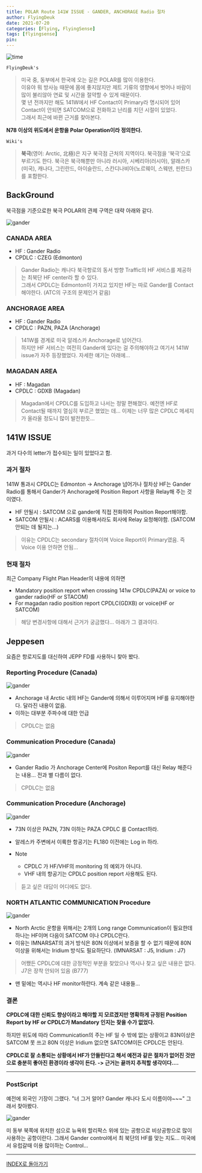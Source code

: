 ```yaml
---
title: POLAR Route 141W ISSUE - GANDER, ANCHORAGE Radio 절차
author: FlyingDeuk
date: 2021-07-20
categories: [Flying, FlyingSense]
tags: [flyingsense]
pin:
---
```

![time](/img/flying/sense/gander.jpg)

`FlyingDeuk's`
> 미국 중, 동부에서 한국에 오는 길은 POLAR를 많이 이용한다. <br>
이유야 뭐 방사능 때문에 몸에 좋지않지만 제트 기류의 영향에서 벗어나 바람이 많이 불리않아 연료 및 시간을 절약할 수 있게 때문이다. <br>
몇 년 전까지만 해도 141W에서 HF Contact이 Primary라 명시되어 있어 Contact이 안되면 SATCOM으로 전화하고 난리를 치던 시절이 있었다. <br>
그래서 최근에 바뀐 근거를 찾아본다.

**N78 이상의 위도에서 운항을 Polar Operation이라 정의한다.**

`Wiki's`
> **북극**(영어: Arctic, 北極)은 지구 북극점 근처의 지역이다. 북극점을 '북극'으로 부르기도 한다. 북극은 북극해뿐만 아니라 러시아, 시베리아(러시아), 알래스카(미국), 캐나다, 그린란드, 아이슬란드, 스칸디나비아(노르웨이, 스웨덴, 핀란드)를 포함한다.



## BackGround
북극점을 기준으로한 북극 POLAR의 관제 구역은 대략 아래와 같다.

![gander](/img/flying/sense/gander1.jpg)

### CANADA AREA
- HF : Gander Radio <br>
- CPDLC : CZEG (Edmonton)
> Gander Radio는 캐나다 북극항로의 동서 방향 Traffic의 HF 서비스를 제공하는 최북단 HF center라 할 수 있다. <br>
그래서 CPDLC는 Edmonton이 가지고 있지만 HF는 따로 Gander를 Contact해야한다. (ATC의 구조의 문제인거 같음)

### ANCHORAGE AREA
- HF : Gander Radio
- CPDLC : PAZN, PAZA (Anchorage)
> 141W를 경계로 미국 알레스카 Anchorage로 넘어간다. <br>
하지만 HF 서비스는 여전히 Gander에 있다는 걸 주의해야하고 여기서 141W issue가 자주 등장했었다. 자세한 얘기는 아래에...

### MAGADAN AREA
- HF : Magadan
- CPDLC : GDXB (Magadan)
> Magadan에서 CPDLC를 도입하고 나서는 정말 편해졌다. 예전엔 HF로 Contact될 때까지 열심히 부르곤 했었는 데... 이제는 너무 많은 CPDLC 메세지가 올라올 정도니 많이 발전한듯...

## 141W ISSUE
과거 다수의 letter가 접수되는 일이 있었다고 함.

### 과거 절차
141W 통과시 CPDLC는 Edmonton -> Anchorage 넘어가나 절차상 HF는 Gander Radio를 통해서 Gander가 Anchorage에 Position Report 사항을 Relay해 주는 것이였다.
- HF 안될시 : SATCOM 으로 gander에 직접 전화하여 Position Report해야함.
- SATCOM 안될시 : ACARS를 이용해서라도 회사에 Relay 요청해야함. (SATCOM 안되는 데 될지는...)
> 이유는 CPDLC는 secondary 절차이며 Voice Report이 Primary였음. 즉 Voice 이용 안하면 안됨...

### 현재 절차
최근 Company Flight Plan Header의 내용에 의하면
- Mandatory position report when crossing 141w CPDLC(PAZA) or voice to gander radio(HF or STACOM)
- For magadan radio position report CPDLC(GDXB) or voice(HF or SATCOM)
> 해당 변경사항에 대해서 근거가 궁금했다... 아래가 그 결과이다.

## Jeppesen
요즘은 항로지도를 대신하여 JEPP FD를 사용하니 찾아 봤다.


### Reporting Procedure (Canada)
![gander](/img/flying/sense/gander2.jpg)

- Anchorage 내 Arctic 내의 HF는 Gander에 의해서 이루어지며 HF를 유지해야한다. 달라진 내용이 없음.
- 이하는 대부분 주파수에 대한 언급
> CPDLC는 없음

### Communication Procedure (Canada)
![gander](/img/flying/sense/gander3.jpg)

- Gander Radio 가 Anchorage Center에 Positon Report를 대신 Relay 해준다는 내용... 전과 별 다름이 없다.
> CPDLC는 없음

### Communication Procedure (Anchorage)
![gander](/img/flying/sense/gander4.jpg)

- 73N 이상은 PAZN, 73N 이하는 PAZA CPDLC 를 Contact하라.
- 알레스카 주변에서 이륙한 항공기는 FL180 이전에는 Log in 하라.

- Note
  - CPDLC 가 HF/VHF의 monitoring 의 예외가 아니다.
  - VHF 내의 항공기는 CPDLC position report 사용해도 된다.
> 듣고 싶은 대답이 어디에도 없다.

### NORTH ATLANTIC COMMUNICATION Procedure
![gander](/img/flying/sense/gander5.jpg)

- North Arctic 운항을 위해서는 2개의 Long range Communication이 필요한데 하나는 HF이며 다음이 SATCOM 이나 CPDLC란다.
- 이유는 IMNARSAT의 과거 방식은 80N 이상에서 보증을 할 수 없기 때문에 80N 이상을 위해서는 Iridium 방식도 필요하단다. (IMNARSAT : J5, Iridium : J7)
> 어쨌든 CPDLC에 대한 긍정적인 부분을 찾았으나 역시나 찾고 싶은 내용은 없다. <br>
J7은 장착 안되어 있음 (B777)
- 맨 밑에는 역시나 HF monitor하란다. 계속 같은 내용들...

### 결론
**CPDLC에 대한 신뢰도 향상이라고 해야할 지 모르겠지만 명확하게 규정된 Position Report by HF or CPDLC가 Mandatory 인지는 찾을 수가 없었다.**

하지만 위도에 따라 Communication의 주는 HF 일 수 밖에 없는 상황이고 83N이상은 SATCOM 못 쓰고 80N 이상은 Iridium 없으면 SATCOM이든 CPDLC든 안된다.

**CPDLC로 잘 소통되는 상황에서 HF가 안들린다고 해서 예전과 같은 절차가 없어진 것만으로 충분히 좋아진 환경이라 생각이 든다. -> 근거는 끝까지 추적할 생각이다....**

--------

### PostScript
예전에 외국인 기장이 그랬다. "너 그거 알어? Gander 캐나다 도시 이름이야~~~" 그래서 찾아봤다.

![gander](/img/flying/sense/gander6.jpg)

미 동부 북쪽에 위치한 섬으로 뉴욕위 할리팍스 위에 있는 공항으로 비상공항으로 많이 사용하는 공항이란다. 그래서 Gander control에서 최 북단의 HF를 맞는 지도... 미국에서 유럽갈때 이용 많이하는 Control...

-------

[INDEX로 돌아가기](/categories/flyingsense/)
